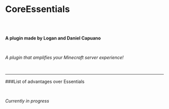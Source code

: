 # CoreEssentials

<br />
<br />

**A plugin made by Logan and Daniel Capuano**

<br />

*A plugin that amplifies your Minecraft server experience!*

<br />

---

###List of advantages over Essentials

<br />

*Currently in progress*
